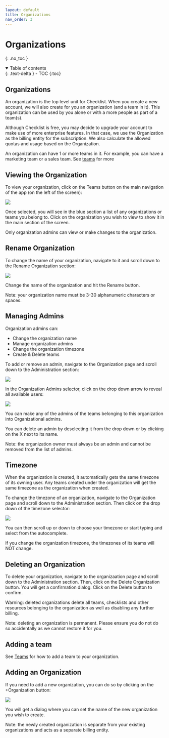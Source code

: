 ```yaml
---
layout: default
title: Organizations
nav_order: 3
---
```

# Organizations
{: .no_toc }


<details open markdown="block">
  <summary>
    Table of contents
  </summary>
  {: .text-delta }
- TOC
{:toc}
</details>

## Organizations
An organization is the top level unit for Checklist. When you create a new account, we will also create for you an organization (and a team in it). This organization can be used by you alone or with a more people as part of a team(s). 

Although Checklist is free, you may decide to upgrade your account to make use of more enterprise features. In that case, we use the Organization as the billing entity for the subscription. We also calculate the allowed quotas and usage based on the Organization.

An organization can have 1 or more teams in it. For example, you can have a marketing team or a sales team. See [teams](/teams) for more

## Viewing the Organization
To view your organization, click on the Teams button on the main navigation of the app (on the left of the screen):

![](/assets/images/organizations/organization-navigate.png)

Once selected, you will see in the blue section a list of any organizations or teams you belong to. Click on the organization you wish to view to show it in the main section of the screen.

Only organization admins can view or make changes to the organization.
## Rename Organization
To change the name of your organization, navigate to it and scroll down to the Rename Organization section:

![](/assets/images/organizations/organization-rename.png)

Change the name of the organization and hit the Rename button.

Note: your organization name must be 3-30 alphanumeric characters or spaces.

## Managing Admins

Organization admins can:
* Change the organization name
* Manage organization admins
* Change the organization timezone
* Create & Delete teams

To add or remove an admin, navigate to the Organization page and scroll down to the Administration section:

![](/assets/images/organizations/organization-admin.png)

In the Organization Admins selector, click on the drop down arrow to reveal all available users:

![](/assets/images/organizations/organization-admin.png)

You can make any of the admins of the teams belonging to this organization into Organizational admins.

You can delete an admin by deselecting it from the drop down or by clicking on the X next to its name. 

Note: the organization owner must always be an admin and cannot be removed from the list of admins.

## Timezone
When the organization is created, it automatically gets the same timezone of its owning user. Any teams created under the organization will get the same timezone as the organization when created. 

To change the timezone of an organization, navigate to the Organization page and scroll down to the Administration section. Then click on the drop down of the timezone selector:

![](/assets/images/organizations/organization-timezone.png)

You can then scroll up or down to choose your timezone or start typing and select from the autocomplete. 

If you change the organization timezone, the timezones of its teams will NOT change.

## Deleting an Organization
To delete your organization, navigate to the organizaation page and scroll down to the Administration section. Then, click on the Delete Organization button. You will get a confirmation dialog. Click on the Delete button to confirm.

Warning: deleted organizations delete all teams, checklists and other resources belonging to the organization as well as disabling any further billing.

Note: deleting an organization is permanent. Please ensure you do not do so accidentally as we cannot restore it for you.

## Adding a team

See [Teams](/teams) for how to add a team to your organization.

## Adding an Organization
If you need to add a new organization, you can do so by clicking on the +Organization button:

![](/assets/images/organizations/organization-add.png)

You will get a dialog where you can set the name of the new organization you wish to create. 

Note: the newly created organization is separate from your existing organizations and acts as a separate billing entity. 